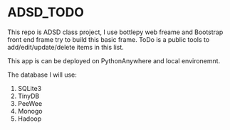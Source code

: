 # ADSD_TODO

This repo is ADSD class project, I use bottlepy web freame and Bootstrap front end frame try to build this basic frame.
ToDo is a public tools to add/edit/update/delete items in this list.

This app is can be deployed on PythonAnywhere and local environemnt.

The database I will use:
 1. SQLite3
 2. TinyDB
 3. PeeWee
 4. Monogo
 5. Hadoop
